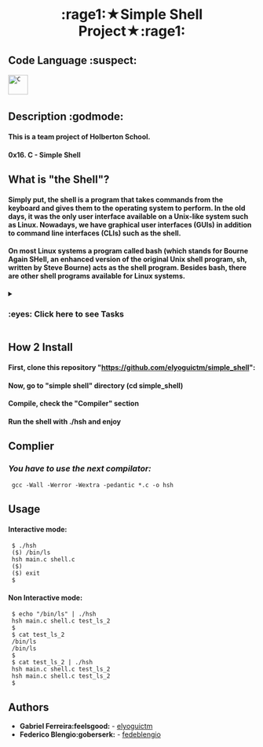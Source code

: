 <h1 align="center" >:rage1:★Simple Shell Project★:rage1:</h1>

 ## Code Language :suspect:
<p align="left">
<code><img src="https://github.com/abranhe/programming-languages-logos/blob/master/src/c/c_48x48.png" alt="C" width="40" height="40" /></code>&nbsp;
</p>

## Description :godmode:
#### This is a team project of Holberton School.
#### 0x16. C - Simple Shell

## What is "the Shell"?
#### Simply put, the shell is a program that takes commands from the keyboard and gives them to the operating system to perform. In the old days, it was the only user interface available on a Unix-like system such as Linux. Nowadays, we have graphical user interfaces (GUIs) in addition to command line interfaces (CLIs) such as the shell.

#### On most Linux systems a program called bash (which stands for Bourne Again SHell, an enhanced version of the original Unix shell program, sh, written by Steve Bourne) acts as the shell program. Besides bash, there are other shell programs available for Linux systems.

<details>
  <summary><h3>:eyes: Click here to see Tasks </h3></summary>


  ## *0. README, man, AUTHORS*
  #### •Write a README
  #### •Write a man for your shell.
  #### •You should have an AUTHORS file at the root of your repository, listing all individuals having contributed content to the repository. Format, see Docker

  ## *1. Betty would be proud*
  ### *Write a beautiful code that passes the Betty checks*

  ## *2 Simple shell 0.1* 
  ### Write a UNIX command line interpreter.

  #### •Usage: simple_shell

  ### Your Shell should:

  #### •Display a prompt and wait for the user to type a command. A command line always ends with a new line.
  #### •The prompt is displayed again each time a command has been executed.
  #### •The command lines are simple, no semicolons, no pipes, no redirections or any other advanced features.
  #### •The command lines are made only of one word. No arguments will be passed to programs.
  #### •If an executable cannot be found, print an error message and display the prompt again.
  #### •Handle errors.
  #### •You have to handle the “end of file” condition (Ctrl+D)
  ### *You don’t have to:*

  #### •use the PATH
  #### •implement built-ins
  #### •handle special characters : ", ', `, \, *, &, #
  #### •be able to move the cursor
  #### •handle commands with arguments

  ## *3 Simple shell 0.2*
  ### *Simple shell 0.1 +*

  #### •Handle command lines with arguments
 
  ## *4 Simple shell 0.3*
  ### *Simple shell 0.2 +*

  #### •Handle the PATH

  ## *5 Simple shell 0.4*
  ### *Simple shell 0.3 +*

  #### •Implement the exit built-in, that exits the shell
  #### •Usage: exit
  #### •You don’t have to handle any argument to the built-in exit

  ## *6 Simple shell 1.0*
  ### *Simple shell 0.4 +*

  #### •Implement the env built-in, that prints the current environment

  ## *7 What happens when you type `ls -l *.c` in the shell*
  ### *Write a blog post describing step by step what happens when you type ls -l *.c and hit Enter in a shell. Try to explain every step you know of, going in as much details as you can, give examples and draw diagrams when needed. You should merge your previous knowledge of the shell with the specifics of how it works under the hoods (including syscalls).*

  #### •Have at least one picture, at the top of the blog post
  #### •Publish your blog post on Medium or LinkedIn
  #### •Share your blog post at least on LinkedIn
  #### •Only one blog post by team
  #### •The blog post must be done and published before the first deadline (it will be part of the manual review)
  #### •Please, remember that these blogs must be written in English to further your technical ability in a variety of settings
  ### *When done, please add all urls below (blog post, LinkedIn post, etc.)*

  ## *8 Test suite*
  ### *Contribute to a test suite for your shell.*

  ### *This is a task shared by everyone in the class.*

  #### •Every team (who contributed) will get the same score for this task (The repository owner will not get more points)
  #### •You have to be pro-active and agree on one and unique repository to use for the test suite
  #### •Please provide the link to the repository you contributed to
  #### •Your contribution must be relevant (Correcting typos is nice and always appreciated on the open source sphere, but we won’t consider this a contribution at this point, unless it fixes a bug)
  ### *Guidelines for your test suite repository:*

  #### The test suite should cover every tasks from 0. to 20.
  #### •The test suite should cover every regular cases (many different examples) and possible edge cases
  #### •The entire class should work on the same test suite. Use only one repository (don’t forget the README.md file)
  #### •Start adding tests ASAP and not just before the deadline in order to help everyone from day 0
  #### •You can take (or fork) inspiration from this example, but it is not mandatory to follow this format/way
  #### •Adopt a style and be consistent. You can, for example, follow this style guide. If you choose a style that already exists, add it to the README.md in a style section.    If you write your own, create a Wiki page attached to the project and refer to it in the README.md style section.
  ##### If you choose to use this code, make sure to update the style accordingly
  #### •You should have an AUTHORS file, listing all individuals having contributed content to the repository. Format, see Docker

  ## *9 Simple shell 0.1.1*
  ### *Simple shell 0.1 +*

  #### •Write your own getline function
  #### •Use a buffer to read many chars at once and call the least possible the read system call
  #### •You will need to use static variables
  #### •You are not allowed to use getline

  ## You don’t have to:
  #### •be able to move the cursor

  ## *10 Simple shell 0.2.1*
  ### *Simple shell 0.2 +*

  #### •You are not allowed to use strtok

  ## *11 Simple shell 0.4.1*
  ### *Simple shell 0.4 +*

  #### •handle arguments for the built-in exit
  #### •Usage: exit status, where status is an integer used to exit the shell

  ## *12 Simple shell 0.4.2*
  ### *Simple shell 0.4 +*
  
  #### •Handle Ctrl+C: your shell should not quit when the user inputs ^C
  ### man 2 signal.

  ## *13 setenv, unsetenv*
  ### *Simple shell 1.0 +*

  ### *Implement the setenv and unsetenv builtin commands*

  #### setenv
  ##### •Initialize a new environment variable, or modify an existing one
  ##### •Command syntax: setenv VARIABLE VALUE
  ##### •Should print something on stderr on failure
  #### unsetenv
  ##### •Remove an environment variable
  ##### •Command syntax: unsetenv VARIABLE
  ##### •Should print something on stderr on failure

  ## *14 cd*
  ### *Simple shell 1.0 +*

  ### *Implement the builtin command cd:*

  #### •Changes the current directory of the process.
  #### •Command syntax: cd [DIRECTORY]
  #### •If no argument is given to cd the command must be interpreted like cd $HOME
  #### •You have to handle the command cd -
  #### •You have to update the environment variable PWD when you change directory
      man chdir, man getcwd

  ## *15 ;*
  ### *Simple shell 1.0 +*

  #### •Handle the commands separator ; 

  ## *16 && and ||*
  ### *Simple shell 1.0 +*

  #### •Handle the && and || shell logical operators

  ## *17 alias*
  ### Simple shell 1.0 +

  #### •Implement the alias builtin command
  #### •Usage: alias [name[='value'] ...]
      alias: Prints a list of all aliases, one per line, in the form name='value'
      alias name [name2 ...]: Prints the aliases name, name2, etc 1 per line, in the form name='value'
      alias name='value' [...]: Defines an alias for each name whose value is given. If name is already an alias, replaces its value with value

  ## *18 Variables*
  ### *Simple shell 1.0 +*

  #### •Handle variables replacement
  #### •Handle the $? variable
  #### •Handle the $$ variable

  ## *19 Comments*
  ### *Simple shell 1.0 +*

  #### •Handle comments (#)

  ## *20 help*
  ### *Simple shell 1.0 +*

  #### •Implement the help built-in
  #### •Usage: help [BUILTIN]

  ## *21 History*
  ### *Simple shell 1.0 +*

  #### •Implement the history built-in, without any argument
  #### •The history built-in displays the history list, one command by line, preceded with line numbers (starting at 0)
  #### •On exit, write the entire history, without line numbers, to a file named .simple_shell_history in the directory $HOME
  #### •When the shell starts, read the file .simple_shell_history in the directory $HOME if it exists, and set the first line number to the total number of lines in the file modulo 4096

  ## *22 File as input*
  ### *Simple shell 1.0 +*

  #### Usage: simple_shell [filename]
  #### •Your shell can take a file as a command line argument
  #### •The file contains all the commands that your shell should run before exiting
  #### •The file should contain one command per line
  #### •In this mode, the shell should not print a prompt and should not read from stdin
 </details>
 
 ## How 2 Install
 #### First, clone this repository "https://github.com/elyoguictm/simple_shell":
 #### Now, go to "simple shell" directory (cd simple_shell)
 #### Compile, check the "Compiler" section
 #### Run the shell with ./hsh and enjoy
 
 ## Complier
### *You have to use the next compilator:*
     gcc -Wall -Werror -Wextra -pedantic *.c -o hsh
 
 ## Usage
 #### Interactive mode:
     $ ./hsh
     ($) /bin/ls
     hsh main.c shell.c
     ($)
     ($) exit
     $
     
 #### Non Interactive mode:
     $ echo "/bin/ls" | ./hsh
     hsh main.c shell.c test_ls_2
     $
     $ cat test_ls_2
     /bin/ls
     /bin/ls
     $
     $ cat test_ls_2 | ./hsh
     hsh main.c shell.c test_ls_2
     hsh main.c shell.c test_ls_2
     $
 
 ## Authors

* **Gabriel Ferreira:feelsgood:** - [elyoguictm](https://github.com/elyoguictm)
* **Federico Blengio:goberserk:** - [fedeblengio](https://github.com/fedeblengio)
